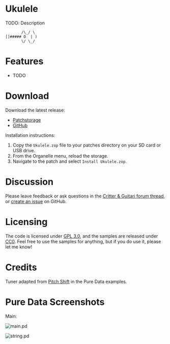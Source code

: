 # Ukulele

TODO: Description

           /\_/ \
    []##### O  | )
           \/ \_/

# Features

* TODO

# Download

Download the latest release:

* [Patchstorage]()
* [GitHub]()

Installation instructions:

1. Copy the `Ukulele.zop` file to your patches directory on your SD card or USB drive.
2. From the Organelle menu, reload the storage.
3. Navigate to the patch and select `Install Ukulele.zop`.

# Discussion

Please leave feedback or ask questions in the [Critter & Guitari forum thread](), or [create an issue]() on GitHub.

# Licensing

The code is licensed under [GPL 3.0](), and the samples are released under [CC0](https://creativecommons.org/share-your-work/public-domain/cc0/). Feel free to use the samples for anything, but if you do use it, please let me know!

# Credits

Tuner adapted from [Pitch Shift](https://github.com/pure-data/pure-data/blob/master/doc/3.audio.examples/G09.pitchshift.pd) in the Pure Data examples.

# Pure Data Screenshots

Main:

![main.pd]()

![string.pd]()
